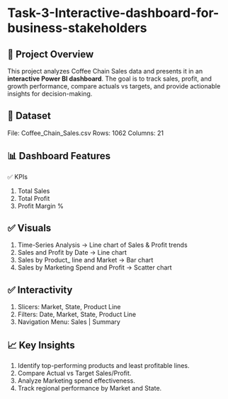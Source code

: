 # Task-3-Interactive-dashboard-for-business-stakeholders
## 📌 Project Overview

This project analyzes Coffee Chain Sales data and presents it in an **interactive Power BI dashboard**.
The goal is to track sales, profit, and growth performance, compare actuals vs targets, and provide actionable insights for decision-making.

## 📂 Dataset
File: Coffee_Chain_Sales.csv
Rows: 1062
Columns: 21

## 📊 Dashboard Features
✅ KPIs
1. Total Sales
2. Total Profit
3. Profit Margin %

## ✅ Visuals
1. Time-Series Analysis → Line chart of Sales & Profit trends
2. Sales and Profit by Date → Line chart
3. Sales by Product_ line and Market → Bar chart
4. Sales by Marketing Spend and Profit → Scatter chart

## ✅ Interactivity
1. Slicers: Market, State, Product Line
2. Filters: Date, Market, State, Product Line
3. Navigation Menu: Sales | Summary 

## 📈 Key Insights
1. Identify top-performing products and least profitable lines.
2. Compare Actual vs Target Sales/Profit.
3. Analyze Marketing spend effectiveness.
4. Track regional performance by Market and State.
